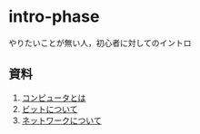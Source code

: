 # intro-phase
やりたいことが無い人，初心者に対してのイントロ

## 資料
1. [コンピュータとは](./md/intro_computer.md)
1. [ビットについて](./md/intro_bits.md)
1. [ネットワークについて](./md/intro_network.md)
